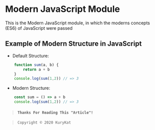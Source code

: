 # Modern JavaScript Module
This is the Modern JavaScript module, in which the moderns concepts (ES6) of JavaScript were passed

## Example of Modern Structure in JavaScript
- Default Structure:
```js
    function sum(a, b) {
        return a + b
    }
    console.log(sum(1,2)) // => 3
```
- Modern Structure:
```js
    const sum = () => a + b
    console.log(sum(1,2)) // => 3
```


> #### ``Thanks For Reading This "Article"!``

>     Copyright © 2020 KuryKat